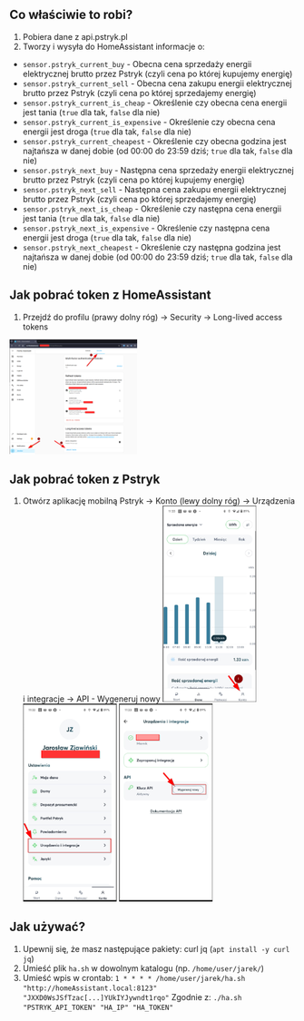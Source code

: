 ## Co właściwie to robi?
1. Pobiera dane z api.pstryk.pl 
2. Tworzy i wysyła do HomeAssistant informacje o: 
- `sensor.pstryk_current_buy` - Obecna cena sprzedaży energii elektrycznej brutto przez Pstryk (czyli cena po której kupujemy energię)
- `sensor.pstryk_current_sell` - Obecna cena zakupu energii elektrycznej brutto przez Pstryk (czyli cena po której sprzedajemy energię)
- `sensor.pstryk_current_is_cheap` - Określenie czy obecna cena energii jest tania (`true` dla tak, `false` dla nie)
- `sensor.pstryk_current_is_expensive` - Określenie czy obecna cena energii jest droga (`true` dla tak, `false` dla nie)
- `sensor.pstryk_current_cheapest` - Określenie czy obecna godzina jest najtańsza w danej dobie (od 00:00 do 23:59 dziś; `true` dla tak, `false` dla nie)
- `sensor.pstryk_next_buy` - Następna cena sprzedaży energii elektrycznej brutto przez Pstryk (czyli cena po której kupujemy energię)
- `sensor.pstryk_next_sell` - Następna cena zakupu energii elektrycznej brutto przez Pstryk (czyli cena po której sprzedajemy energię)
- `sensor.pstryk_next_is_cheap` - Określenie czy następna cena energii jest tania (`true` dla tak, `false` dla nie)
- `sensor.pstryk_next_is_expensive` - Określenie czy następna cena energii jest droga (`true` dla tak, `false` dla nie)
- `sensor.pstryk_next_cheapest` - Określenie czy następna godzina jest najtańsza w danej dobie (od 00:00 do 23:59 dziś; `true` dla tak, `false` dla nie)


## Jak pobrać token z HomeAssistant
1. Przejdź do profilu (prawy dolny róg) -> Security -> Long-lived access tokens
<img src="files/image.png" width="225"/>

## Jak pobrać token z Pstryk
1. Otwórz aplikację mobilną Pstryk -> Konto (lewy dolny róg) -> Urządzenia i integracje -> API - Wygeneruj nowy
<img src="files/image-1.png" width="165"/> <img src="files/image-2.png" width="165"/> <img src="files/image-3.png" width="165"/> 

## Jak używać?
1. Upewnij się, że masz następujące pakiety: curl jq (`apt install -y curl jq`)
2. Umieść plik `ha.sh` w dowolnym katalogu (np. `/home/user/jarek/`)
3. Umieść wpis w crontab: `1 * * * * /home/user/jarek/ha.sh "http://homeAssistant.local:8123" "JXXD0WsJSfTzac[...]YUkIYJywndt1rqo"` Zgodnie z: `./ha.sh "PSTRYK_API_TOKEN" "HA_IP" "HA_TOKEN"`